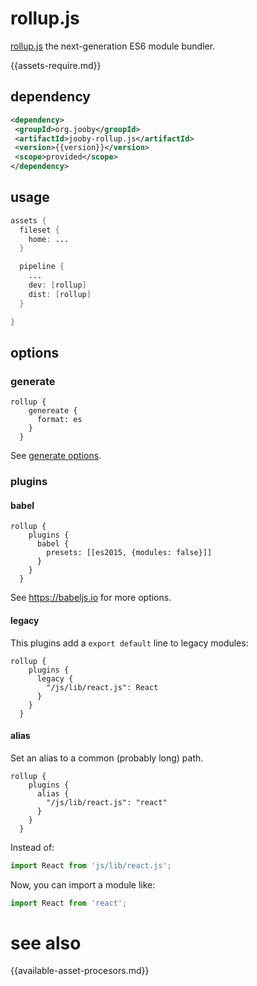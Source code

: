 # rollup.js

<a href="http://rollupjs.org/">rollup.js</a> the next-generation ES6 module bundler.

{{assets-require.md}}

## dependency

```xml
<dependency>
 <groupId>org.jooby</groupId>
 <artifactId>jooby-rollup.js</artifactId>
 <version>{{version}}</version>
 <scope>provided</scope>
</dependency>
```

## usage

```java
assets {
  fileset {
    home: ...
  }

  pipeline {
    ...
    dev: [rollup]
    dist: [rollup]
  }

}
```

## options

### generate

```
rollup {
    genereate {
      format: es
    }
  }

```

See <a href="https://github.com/rollup/rollup/wiki/JavaScript-API#bundlegenerate-options-">generate options</a>.

### plugins

#### babel

```
rollup {
    plugins {
      babel {
        presets: [[es2015, {modules: false}]]
      }
    }
  }

```

See <a href="https://babeljs.io/">https://babeljs.io</a> for more options.

#### legacy

This plugins add a ```export default``` line to legacy modules:

```
rollup {
    plugins {
      legacy {
        "/js/lib/react.js": React
      }
    }
  }

```

#### alias

Set an alias to a common (probably long) path.

```
rollup {
    plugins {
      alias {
        "/js/lib/react.js": "react"
      }
    }
  }

```

Instead of:

```js
import React from 'js/lib/react.js';
```

Now, you can import a module like:

```js
import React from 'react';
```

# see also

{{available-asset-procesors.md}}
  